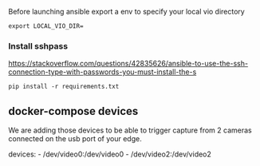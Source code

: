 Before launching ansible export a env to specify your local vio directory
```
export LOCAL_VIO_DIR=
```


### Install sshpass
https://stackoverflow.com/questions/42835626/ansible-to-use-the-ssh-connection-type-with-passwords-you-must-install-the-s

```
pip install -r requirements.txt
```

## docker-compose devices

We are adding those devices to be able to trigger capture from 2 cameras connected on the usb port of your edge.

devices:
    - /dev/video0:/dev/video0
    - /dev/video2:/dev/video2
